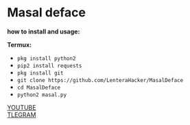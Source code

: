 # Masal deface
**how to install and usage:**

**Termux:**
* `pkg install python2`
* `pip2 install requests`
* `pkg install git`
* `git clone https://github.com/LenteraHacker/MasalDeface`
* `cd MasalDeface`
* `python2 masal.py`




[YOUTUBE](https://m.youtube.com/channel/UCbWc0HzKmii2YauBfnCq9qQ) <br>
[TLEGRAM](https://t.me/dwdh1)
